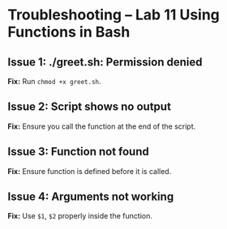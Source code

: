 # Troubleshooting – Lab 11 Using Functions in Bash

## Issue 1: ./greet.sh: Permission denied
**Fix:** Run `chmod +x greet.sh`.

## Issue 2: Script shows no output
**Fix:** Ensure you call the function at the end of the script.

## Issue 3: Function not found
**Fix:** Ensure function is defined before it is called.

## Issue 4: Arguments not working
**Fix:** Use `$1`, `$2` properly inside the function.
